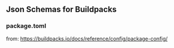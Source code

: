 ## Json Schemas for Buildpacks

### package.toml
from: https://buildpacks.io/docs/reference/config/package-config/
